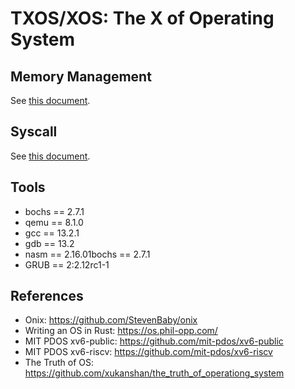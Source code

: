 # TXOS/XOS: The X of Operating System

## Memory Management

See [this document](/docs/05_memory_management/README.md).

## Syscall

See [this document](/docs/08_syscall/README.md).

## Tools

- bochs == 2.7.1
- qemu == 8.1.0
- gcc == 13.2.1
- gdb == 13.2
- nasm == 2.16.01bochs == 2.7.1
- GRUB == 2:2.12rc1-1

## References

- Onix: <https://github.com/StevenBaby/onix>
- Writing an OS in Rust: <https://os.phil-opp.com/>
- MIT PDOS xv6-public: <https://github.com/mit-pdos/xv6-public>
- MIT PDOS xv6-riscv: <https://github.com/mit-pdos/xv6-riscv>
- The Truth of OS: <https://github.com/xukanshan/the_truth_of_operationg_system>